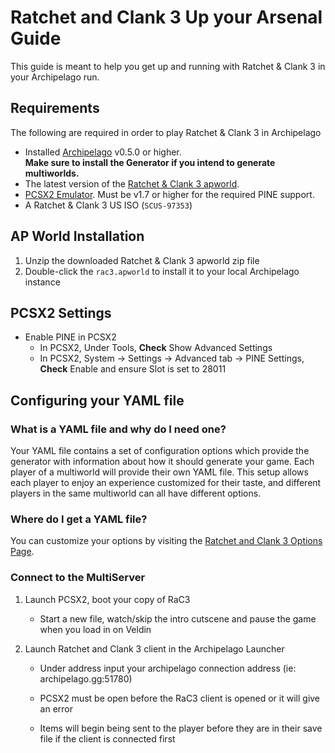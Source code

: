 # Ratchet and Clank 3 Up your Arsenal Guide

This guide is meant to help you get up and running with Ratchet & Clank 3 in your Archipelago run.

## Requirements

The following are required in order to play Ratchet & Clank 3 in Archipelago

- Installed [Archipelago](https://github.com/ArchipelagoMW/Archipelago/releases) v0.5.0 or higher.\
   **Make sure to install the Generator if you intend to generate multiworlds.**
- The latest version of the [Ratchet & Clank 3 apworld](https://github.com/Taoshix/Archipelago-RaC3/releases).
- [PCSX2 Emulator](https://pcsx2.net/downloads/). Must be v1.7 or higher for the required PINE support.
- A Ratchet & Clank 3 US ISO (`SCUS-97353`)

## AP World Installation

1. Unzip the downloaded Ratchet & Clank 3 apworld zip file
2. Double-click the `rac3.apworld` to install it to your local Archipelago instance

## PCSX2 Settings
- Enable PINE in PCSX2
  - In PCSX2, Under Tools, **Check** Show Advanced Settings
  - In PCSX2, System -> Settings -> Advanced tab -> PINE Settings,
    **Check** Enable and ensure Slot is set to 28011

## Configuring your YAML file

### What is a YAML file and why do I need one?

Your YAML file contains a set of configuration options which provide the generator with information about how it should
generate your game. Each player of a multiworld will provide their own YAML file. This setup allows each player to enjoy
an experience customized for their taste, and different players in the same multiworld can all have different options.

### Where do I get a YAML file?

You can customize your options by visiting
the [Ratchet and Clank 3 Options Page](/games/Ratchet%20and%20Clank%203%20Up%20your%20Arsenal/player-options).

### Connect to the MultiServer

1. Launch PCSX2, boot your copy of RaC3
    - Start a new file, watch/skip the intro cutscene and pause the game when you load in on Veldin

2. Launch Ratchet and Clank 3 client in the Archipelago Launcher
    - Under address input your archipelago connection address (ie: archipelago.gg:51780)


    - PCSX2 must be open before the RaC3 client is opened or it will give an error
    - Items will begin being sent to the player before they are in their save file if the client is connected first

